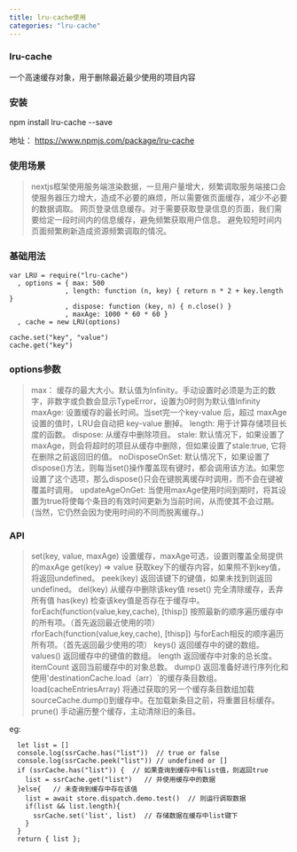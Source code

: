 ```yaml
---
title: lru-cache使用
categories: "lru-cache"
---
```


### lru-cache
一个高速缓存对象，用于删除最近最少使用的项目内容

### 安装
npm install lru-cache --save

地址： https://www.npmjs.com/package/lru-cache

### 使用场景
> nextjs框架使用服务端渲染数据，一旦用户量增大，频繁调取服务端接口会使服务器压力增大，造成不必要的麻烦，所以需要做页面缓存，减少不必要的数据调取。
> 网页登录信息缓存。对于需要获取登录信息的页面，我们需要给定一段时间内的信息缓存，避免频繁获取用户信息。
> 避免较短时间内页面频繁刷新造成资源频繁调取的情况。

### 基础用法
```
var LRU = require("lru-cache")
  , options = { max: 500  
              , length: function (n, key) { return n * 2 + key.length }
              , dispose: function (key, n) { n.close() }
              , maxAge: 1000 * 60 * 60 }
  , cache = new LRU(options)

cache.set("key", "value")
cache.get("key")

```

### options参数
> max： 缓存的最大大小。默认值为Infinity。手动设置时必须是为正的数字，非数字或负数会显示TypeError，设置为0时则为默认值Infinity
> maxAge: 设置缓存的最长时间。当set完一个key-value 后，超过 maxAge 设置的值时，LRU会自动把 key-value 删掉。
> length: 用于计算存储项目长度的函数。
> dispose: 从缓存中删除项目。
> stale: 默认情况下，如果设置了maxAge，则会将超时的项目从缓存中删除，但如果设置了stale:true, 它将在删除之前返回旧的值。
> noDisposeOnSet: 默认情况下，如果设置了dispose()方法，则每当set()操作覆盖现有键时，都会调用该方法。如果您设置了这个选项，那么dispose()只会在键脱离缓存时调用，而不会在键被覆盖时调用。
> updateAgeOnGet: 当使用maxAge使用时间到期时，将其设置为true将使每个条目的有效时间更新为当前时间，从而使其不会过期。(当然，它仍然会因为使用时间的不同而脱离缓存。)

### API
> set(key, value, maxAge)
  设置缓存，maxAge可选，设置则覆盖全局提供的maxAge
> get(key) => value
  获取key下的缓存内容，如果照不到key值，将返回undefined。
> peek(key)
  返回该键下的键值，如果未找到则返回undefined。
> del(key)
  从缓存中删除该key值
> reset()
  完全清除缓存，丢弃所有值
> has(key)
  检查该key值是否存在于缓存中。
> forEach(function(value,key,cache), [thisp])
  按照最新的顺序遍历缓存中的所有项。（首先返回最近使用的项）
> rforEach(function(value,key,cache), [thisp])
  与forEach相反的顺序遍历所有项。（首先返回最少使用的项）
> keys()
  返回缓存中的键的数组。
> values()
  返回缓存中的键值的数组。
> length
  返回缓存中对象的总长度。
> itemCount
  返回当前缓存中的对象总数。
> dump()
  返回准备好进行序列化和使用'destinationCache.load（arr）`的缓存条目数组。
> load(cacheEntriesArray)
  将通过获取的另一个缓存条目数组加载sourceCache.dump()到缓存中。在加载新条目之前，将重置目标缓存。
> prune()
  手动遍历整个缓存，主动清除旧的条目。

eg:
```
  let list = []
  console.log(ssrCache.has("list"))  // true or false
  console.log(ssrCache.peek("list")) // undefined or []
  if (ssrCache.has("list")) {  // 如果查询到缓存中有list值，则返回true
    list = ssrCache.get("list")   // 并使用缓存中的数据
  }else{   // 未查询到缓存中存在该值
    list = await store.dispatch.demo.test()  // 则运行调取数据
    if(list && list.length){
      ssrCache.set('list', list)  // 存储数据在缓存中list键下
    }
  }
  return { list };
```